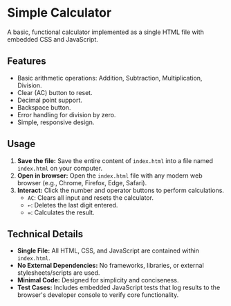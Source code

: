 # Simple Calculator

A basic, functional calculator implemented as a single HTML file with embedded CSS and JavaScript.

## Features

-   Basic arithmetic operations: Addition, Subtraction, Multiplication, Division.
-   Clear (AC) button to reset.
-   Decimal point support.
-   Backspace button.
-   Error handling for division by zero.
-   Simple, responsive design.

## Usage

1.  **Save the file:** Save the entire content of `index.html` into a file named `index.html` on your computer.
2.  **Open in browser:** Open the `index.html` file with any modern web browser (e.g., Chrome, Firefox, Edge, Safari).
3.  **Interact:** Click the number and operator buttons to perform calculations.
    -   `AC`: Clears all input and resets the calculator.
    -   `←`: Deletes the last digit entered.
    -   `=`: Calculates the result.

## Technical Details

-   **Single File:** All HTML, CSS, and JavaScript are contained within `index.html`.
-   **No External Dependencies:** No frameworks, libraries, or external stylesheets/scripts are used.
-   **Minimal Code:** Designed for simplicity and conciseness.
-   **Test Cases:** Includes embedded JavaScript tests that log results to the browser's developer console to verify core functionality.